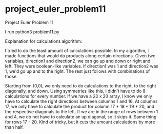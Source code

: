 # project_euler_problem11
Project Euler Problem 11

I run python3 problem11.py

Explanation for calculations algorithm:

I tried to do the least amount of calculations possible. In my algorithm, I made functions that would do products along certain directions. Given two variables, direction1 and direction2, we can go up and down or right and left. They were boolean-like variables. If direction1 was 1 and direction2 was 1, we'd go up and to the right. The rest just follows with combinations of those.

Starting from (0,0), we only need to do calculations to the right, to the right diagonally, and down. Using symmetries like this, I didn't have to do 8 calculations for every number. If we have a 20 x 20 array, I know we only have to calculate the right directions between columns 1 and 16. At columns 17, we only have to calculate the product for column 17 * 18 * 19 * 20, and the respective diagonals to the left. If we are in the range of rows between 1 and 4, we do not have to calculate an up diagonal, so it skips it. Same thing for rows 17 - 20. Kind of tricky, but it cuts the amount calculations by more than half.
